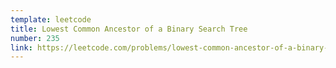 ```yaml
---
template: leetcode
title: Lowest Common Ancestor of a Binary Search Tree
number: 235
link: https://leetcode.com/problems/lowest-common-ancestor-of-a-binary-search-tree
---
```

